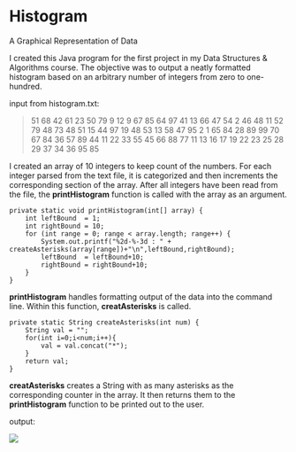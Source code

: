 # Histogram
A Graphical Representation of Data

I created this Java program for the first project in my Data Structures & Algorithms course. The objective was to output a neatly formatted histogram based on an arbitrary number of integers from zero to one-hundred.


input from histogram.txt:
> 51 68 42 61 23 50 79 9 12 9 67 85 64 97 41 13 66 47 54 2 46 48
> 11 52 79 48 73 48 51 15 44 97 19 48 53 13 58 47 95 2 1 65 84 28
> 89 99 70 67 84 36 57 89 44 11 22 33 55 45 66 88 77 11 13 16 17 19
> 22 23 25 28 29 37 34 36 95 85



I created an array of 10 integers to keep count of the numbers. For each integer parsed from the text file, it is categorized and then increments the corresponding section of the array. After all integers have been read from the file, the **printHistogram** function is called with the array as an argument. 

    private static void printHistogram(int[] array) {
    	int leftBound  = 1;
    	int rightBound = 10;
    	for (int range = 0; range < array.length; range++) {
    		System.out.printf("%2d-%-3d : " + createAsterisks(array[range])+"\n",leftBound,rightBound);
    		leftBound  = leftBound+10;
    		rightBound = rightBound+10;
    	}
    }

**printHistogram** handles formatting output of the data into the command line. Within this function, **creatAsterisks** is called. 

    private static String createAsterisks(int num) {
    	String val = "";
    	for(int i=0;i<num;i++){
    		val = val.concat("*");
    	}
    	return val;
    }

**creatAsterisks** creates a String with as many asterisks as the corresponding counter in the array. It then returns them to the **printHistogram** function to be printed out to the user.


output:

![](http://i.imgur.com/26hkzSg.png)